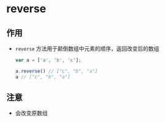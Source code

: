 # reverse

## 作用

+ `reverse` 方法用于颠倒数组中元素的顺序，返回改变后的数组

    ```js
    var a = ['a', 'b', 'c'];

    a.reverse() // ["c", "b", "a"]
    a // ["c", "b", "a"]
    ```

## 注意

+ 会改变原数组
